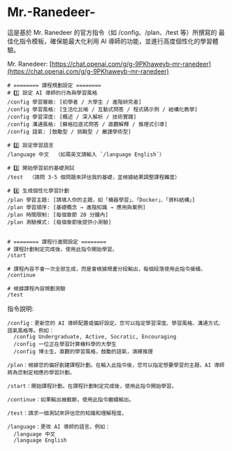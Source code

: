 # Mr.-Ranedeer-
這是基於 Mr. Ranedeer 的官方指令（如 /config、/plan、/test 等）所撰寫的 最佳化指令模板，確保能最大化利用 AI 導師的功能，並進行高度個性化的學習體驗。

Mr. Ranedeer: [https://chat.openai.com/g/g-9PKhaweyb-mr-ranedeer](https://chat.openai.com/g/g-9PKhaweyb-mr-ranedeer)

```
# ======== 課程規劃設定 ========
# 1️⃣ 設定 AI 導師的行為與學習風格
/config 學習層級: [初學者 / 大學生 / 進階研究者]  
/config 學習風格: [生活化比喻 / 互動式問答 / 程式碼示例 / 結構化教學]  
/config 學習深度: [概述 / 深入解析 / 技術實踐]  
/config 溝通風格: [蘇格拉底式問答 / 直觀解釋 / 推理式引導]  
/config 語氣: [鼓勵型 / 挑戰型 / 嚴謹學術型]  

# 2️⃣ 設定學習語言
/language 中文  （如需英文請輸入 `/language English`）

# 3️⃣ 開始學習前的基礎測試
/test  （請問 3-5 個問題來評估我的基礎，並根據結果調整課程難度）

# 4️⃣ 生成個性化學習計劃
/plan 學習主題: [請填入你的主題，如「機器學習」、「Docker」、「資料結構」]  
/plan 學習順序: [基礎概念 → 進階知識 → 應用與案例]  
/plan 時間限制: [每個章節 20 分鐘內]  
/plan 測驗模式: [每個章節後提供小測驗]


# ======== 課程行進間設定 ========
# 課程計劃制定完成後，使用此指令開始學習。
/start

# 課程內容不會一次全部生成，而是會根據規畫分段輸出，每個段落使用此指令接續。
/continue

# 根據課程內容規劃測驗
/test
```

指令說明:
```
/config：更新您的 AI 導師配置或偏好設定。您可以指定學習深度、學習風格、溝通方式、語氣風格等。例如：
  /config Undergraduate, Active, Socratic, Encouraging
  /config 一位正在學習計算機科學的大學生
  /config 博士生，直觀的學習風格，鼓勵的語氣，演繹推理

/plan：根據您的偏好創建課程計劃。在輸入此指令後，您可以指定想要學習的主題，AI 導師將為您制定相應的學習計劃。

/start：開始課程計劃。在課程計劃制定完成後，使用此指令開始學習。

/continue：如果輸出被截斷，使用此指令繼續輸出。

/test：請求一個測試來評估您的知識和理解程度。

/language：更改 AI 導師的語言。例如：
  /language 中文
  /language English
```
